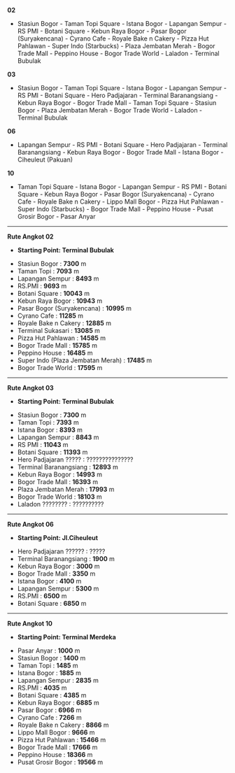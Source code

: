 **02**
  - Stasiun Bogor - Taman Topi Square - Istana Bogor - Lapangan Sempur - RS PMI - Botani Square - Kebun Raya Bogor - 
    Pasar Bogor (Suryakencana) - Cyrano Cafe - Royale Bake n Cakery - Pizza Hut Pahlawan - Super Indo (Starbucks) - 
    Plaza Jembatan Merah - Bogor Trade Mall - Peppino House - Bogor Trade World - Laladon - Terminal Bubulak

**03**
  - Stasiun Bogor - Taman Topi Square - Istana Bogor - Lapangan Sempur - RS PMI - Botani Square - Hero Padjajaran - 
    Terminal Baranangsiang - Kebun Raya Bogor - Bogor Trade Mall - Taman Topi Square - Stasiun Bogor - Plaza Jembatan Merah - 
    Bogor Trade World - Laladon - Terminal Bubulak

**06**
  - Lapangan Sempur - RS PMI - Botani Square - Hero Padjajaran - Terminal Baranangsiang - Kebun Raya Bogor - Bogor Trade Mall - 
    Istana Bogor - Ciheuleut (Pakuan)

**10**
  - Taman Topi Square - Istana Bogor - Lapangan Sempur - RS PMI - Botani Square - Kebun Raya Bogor - 
    Pasar Bogor (Suryakencana) - Cyrano Cafe - Royale Bake n Cakery - Lippo Mall Bogor - Pizza Hut Pahlawan - Super Indo (Starbucks) - 
    Bogor Trade Mall - Peppino House - Pusat Grosir Bogor - Pasar Anyar

----------------------------------------------------------------------------------------------------------------------------------------	
**Rute Angkot 02**
  * **Starting Point: Terminal Bubulak**
   - Stasiun Bogor : **7300** m
   - Taman Topi : **7093** m
   - Lapangan Sempur : **8493** m
   - RS.PMI : **9693** m
   - Botani Square : **10043** m
   - Kebun Raya Bogor : **10943** m
   - Pasar Bogor (Suryakencana) : **10995** m
   - Cyrano Cafe : **11285** m
   - Royale Bake n Cakery : **12885** m
   - Terminal Sukasari : **13085** m
   - Pizza Hut Pahlawan : **14585** m
   - Bogor Trade Mall : **15785** m
   - Peppino House : **16485** m
   - Super Indo (Plaza Jembatan Merah) : **17485** m
   - Bogor Trade World : **17595** m
   
----------------------------------------------------------------------------------------------------------------------------------------

**Rute Angkot 03**
  * **Starting Point: Terminal Bubulak**
   - Stasiun Bogor : **7300** m
   - Taman Topi : **7393** m
   - Istana Bogor : **8393** m
   - Lapangan Sempur : **8843** m
   - RS PMI : **11043** m
   - Botani Square : **11393** m
   - Hero Padjajaran ????? : ???????????????
   - Terminal Baranangsiang : **12893** m
   - Kebun Raya Bogor : **14993** m
   - Bogor Trade Mall : **16393** m
   - Plaza Jembatan Merah : **17993** m
   - Bogor Trade World : **18103** m 
   - Laladon ???????? : ??????????

----------------------------------------------------------------------------------------------------------------------------------------
  
**Rute Angkot 06**
  * **Starting Point: Jl.Ciheuleut**
   - Hero Padjajaran ?????? : ?????
   - Terminal Baranangsiang : **1900** m
   - Kebun Raya Bogor : **3000** m
   - Bogor Trade Mall : **3350** m
   - Istana Bogor : **4100** m
   - Lapangan Sempur : **5300** m
   - RS.PMI : **6500** m
   - Botani Square : **6850** m

----------------------------------------------------------------------------------------------------------------------------------------

**Rute Angkot 10**
 * **Starting Point: Terminal Merdeka**
  - Pasar Anyar : **1000** m
  - Stasiun Bogor : **1400** m
  - Taman Topi : **1485** m
  - Istana Bogor : **1885** m
  - Lapangan Sempur : **2835** m
  - RS.PMI : **4035** m
  - Botani Square : **4385** m
  - Kebun Raya Bogor : **6885** m
  - Pasar Bogor : **6966** m
  - Cyrano Cafe : **7266** m
  - Royale Bake n Cakery : **8866** m
  - Lippo Mall Bogor : **9666** m
  - Pizza Hut Pahlawan : **15466** m
  - Bogor Trade Mall : **17666** m
  - Peppino House : **18366** m
  - Pusat Grosir Bogor : **19566** m
  
 
  
	
	